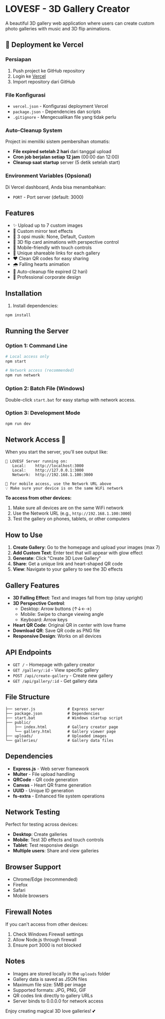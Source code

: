 # LOVESF - 3D Gallery Creator

A beautiful 3D gallery web application where users can create custom photo galleries with music and 3D flip animations.

## 🚀 Deployment ke Vercel

### Persiapan
1. Push project ke GitHub repository
2. Login ke [Vercel](https://vercel.com)
3. Import repository dari GitHub

### File Konfigurasi
- `vercel.json` - Konfigurasi deployment Vercel
- `package.json` - Dependencies dan scripts
- `.gitignore` - Mengecualikan file yang tidak perlu

### Auto-Cleanup System
Project ini memiliki sistem pembersihan otomatis:
- **File expired setelah 2 hari** dari tanggal upload
- **Cron job berjalan setiap 12 jam** (00:00 dan 12:00)  
- **Cleanup saat startup** server (5 detik setelah start)

### Environment Variables (Opsional)
Di Vercel dashboard, Anda bisa menambahkan:
- `PORT` - Port server (default: 3000)

## Features

- ✨ Upload up to 7 custom images
- 💖 Custom mirror text effects  
- 🎵 3 opsi musik: None, Default, Custom
- 🎯 3D flip card animations with perspective control
- 📱 Mobile-friendly with touch controls
- 🔗 Unique shareable links for each gallery
- ❤️ Clean QR codes for easy sharing
- 🌧️ Falling hearts animation
- 🧹 Auto-cleanup file expired (2 hari)
- 📂 Professional corporate design

## Installation

1. Install dependencies:
```bash
npm install
```

## Running the Server

### Option 1: Command Line
```bash
# Local access only
npm start

# Network access (recommended)
npm run network
```

### Option 2: Batch File (Windows)
Double-click `start.bat` for easy startup with network access.

### Option 3: Development Mode
```bash
npm run dev
```

## Network Access 📱

When you start the server, you'll see output like:
```
🚀 LOVESF Server running on:
   Local:    http://localhost:3000
   Local:    http://127.0.0.1:3000
   Network:  http://192.168.1.100:3000

📱 For mobile access, use the Network URL above
💡 Make sure your device is on the same WiFi network
```

**To access from other devices:**
1. Make sure all devices are on the same WiFi network
2. Use the Network URL (e.g., `http://192.168.1.100:3000`)
3. Test the gallery on phones, tablets, or other computers

## How to Use

1. **Create Gallery**: Go to the homepage and upload your images (max 7)
2. **Add Custom Text**: Enter text that will appear with glow effect
3. **Generate**: Click "Create 3D Love Gallery" 
4. **Share**: Get a unique link and heart-shaped QR code
5. **View**: Navigate to your gallery to see the 3D effects

## Gallery Features

- **3D Falling Effect**: Text and images fall from top (stay upright)
- **3D Perspective Control**: 
  - Desktop: Arrow buttons (↑↓←→)
  - Mobile: Swipe to change viewing angle
  - Keyboard: Arrow keys
- **Heart QR Code**: Original QR in center with love frame
- **Download QR**: Save QR code as PNG file
- **Responsive Design**: Works on all devices

## API Endpoints

- `GET /` - Homepage with gallery creator
- `GET /gallery/:id` - View specific gallery
- `POST /api/create-gallery` - Create new gallery
- `GET /api/gallery/:id` - Get gallery data

## File Structure

```
├── server.js              # Express server
├── package.json           # Dependencies
├── start.bat              # Windows startup script
├── public/
│   ├── index.html         # Gallery creator page
│   └── gallery.html       # Gallery viewer page
├── uploads/               # Uploaded images
└── galleries/             # Gallery data files
```

## Dependencies

- **Express.js** - Web server framework
- **Multer** - File upload handling
- **QRCode** - QR code generation
- **Canvas** - Heart QR frame generation
- **UUID** - Unique ID generation
- **fs-extra** - Enhanced file system operations

## Network Testing

Perfect for testing across devices:
- **Desktop**: Create galleries
- **Mobile**: Test 3D effects and touch controls
- **Tablet**: Test responsive design
- **Multiple users**: Share and view galleries

## Browser Support

- Chrome/Edge (recommended)
- Firefox
- Safari
- Mobile browsers

## Firewall Notes

If you can't access from other devices:
1. Check Windows Firewall settings
2. Allow Node.js through firewall
3. Ensure port 3000 is not blocked

## Notes

- Images are stored locally in the `uploads` folder
- Gallery data is saved as JSON files
- Maximum file size: 5MB per image
- Supported formats: JPG, PNG, GIF
- QR codes link directly to gallery URLs
- Server binds to 0.0.0.0 for network access

Enjoy creating magical 3D love galleries! 💕
